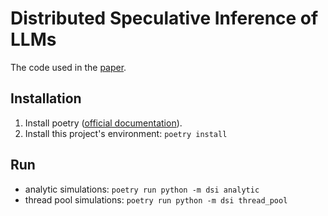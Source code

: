 # Distributed Speculative Inference of LLMs

The code used in the [paper](https://arxiv.org/abs/2405.14105).

## Installation 

1. Install poetry ([official documentation](https://python-poetry.org/docs/#installation)).
2. Install this project's environment: `poetry install`

## Run

- analytic simulations: `poetry run python -m dsi analytic`
- thread pool simulations: `poetry run python -m dsi thread_pool`